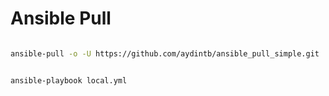 # Ansible Pull

```bash

ansible-pull -o -U https://github.com/aydintb/ansible_pull_simple.git


ansible-playbook local.yml


```
